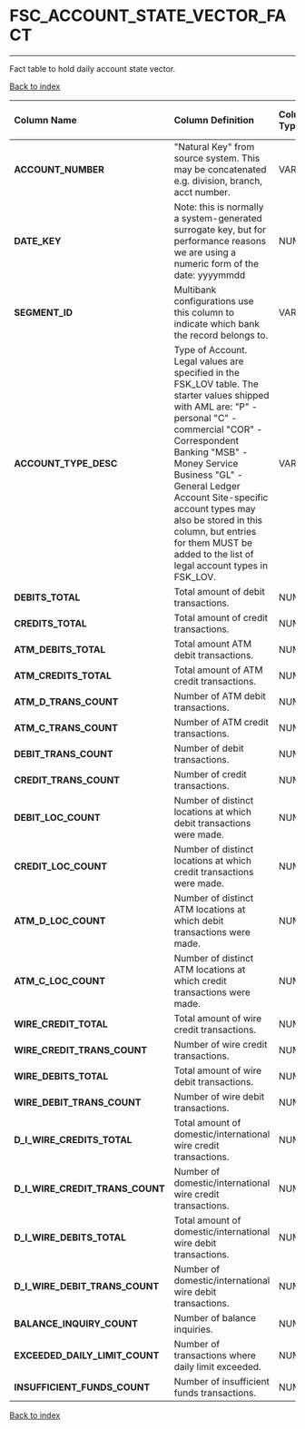 # FSC_ACCOUNT_STATE_VECTOR_FACT

---

Fact table to hold daily account state vector.

[Back to index](./index.md)

| Column Name                     | Column Definition                                                                                                                                                                                                                                                                                                                                                                      | Column Data Type   | Column Null Option   | PK   | FK   |
|:--------------------------------|:---------------------------------------------------------------------------------------------------------------------------------------------------------------------------------------------------------------------------------------------------------------------------------------------------------------------------------------------------------------------------------------|:-------------------|:---------------------|:-----|:-----|
| **ACCOUNT_NUMBER**              | "Natural Key" from source system.  This may be concatenated e.g. division, branch, acct number\.                                                                                                                                                                                                                                                                                       | VARCHAR2(50)       | Not Null             | Yes  | No   |
| **DATE_KEY**                    | Note: this is normally a system-generated surrogate key, but for performance reasons we are using a numeric form of the date: yyyymmdd                                                                                                                                                                                                                                                 | NUMBER(8)          | Not Null             | Yes  | No   |
| **SEGMENT_ID**                  | Multibank configurations use this column to indicate which bank the record belongs to.                                                                                                                                                                                                                                                                                                 | VARCHAR2(128)      | Not Null             | Yes  | No   |
| **ACCOUNT_TYPE_DESC**           | Type of Account. Legal values are specified in the FSK_LOV table. The starter values shipped with AML are: "P" - personal "C" - commercial "COR" - Correspondent Banking "MSB" - Money Service Business "GL" - General Ledger Account Site-specific account types may also be stored in this column, but entries for them MUST be added to the list of legal account types in FSK_LOV. | VARCHAR2(20)       | Not Null             | No   | No   |
| **DEBITS_TOTAL**                | Total amount of debit transactions.                                                                                                                                                                                                                                                                                                                                                    | NUMBER(18,5)       | Null                 | No   | No   |
| **CREDITS_TOTAL**               | Total amount of credit transactions.                                                                                                                                                                                                                                                                                                                                                   | NUMBER(18,5)       | Null                 | No   | No   |
| **ATM_DEBITS_TOTAL**            | Total amount ATM debit transactions.                                                                                                                                                                                                                                                                                                                                                   | NUMBER(18,5)       | Null                 | No   | No   |
| **ATM_CREDITS_TOTAL**           | Total amount of ATM credit transactions.                                                                                                                                                                                                                                                                                                                                               | NUMBER(18,5)       | Null                 | No   | No   |
| **ATM_D_TRANS_COUNT**           | Number of ATM debit transactions.                                                                                                                                                                                                                                                                                                                                                      | NUMBER(10)         | Null                 | No   | No   |
| **ATM_C_TRANS_COUNT**           | Number of ATM credit transactions.                                                                                                                                                                                                                                                                                                                                                     | NUMBER(10)         | Null                 | No   | No   |
| **DEBIT_TRANS_COUNT**           | Number of debit transactions.                                                                                                                                                                                                                                                                                                                                                          | NUMBER(10)         | Null                 | No   | No   |
| **CREDIT_TRANS_COUNT**          | Number of credit transactions.                                                                                                                                                                                                                                                                                                                                                         | NUMBER(10)         | Null                 | No   | No   |
| **DEBIT_LOC_COUNT**             | Number of distinct locations at which debit transactions were made.                                                                                                                                                                                                                                                                                                                    | NUMBER(10)         | Null                 | No   | No   |
| **CREDIT_LOC_COUNT**            | Number of distinct locations at which credit transactions were made.                                                                                                                                                                                                                                                                                                                   | NUMBER(10)         | Null                 | No   | No   |
| **ATM_D_LOC_COUNT**             | Number of distinct ATM locations at which debit transactions were made.                                                                                                                                                                                                                                                                                                                | NUMBER(10)         | Not Null             | No   | No   |
| **ATM_C_LOC_COUNT**             | Number of distinct ATM locations at which credit transactions were made.                                                                                                                                                                                                                                                                                                               | NUMBER(10)         | Null                 | No   | No   |
| **WIRE_CREDIT_TOTAL**           | Total amount of wire credit transactions.                                                                                                                                                                                                                                                                                                                                              | NUMBER(18,5)       | Null                 | No   | No   |
| **WIRE_CREDIT_TRANS_COUNT**     | Number of wire credit transactions.                                                                                                                                                                                                                                                                                                                                                    | NUMBER(10)         | Null                 | No   | No   |
| **WIRE_DEBITS_TOTAL**           | Total amount of wire debit transactions.                                                                                                                                                                                                                                                                                                                                               | NUMBER(18,5)       | Null                 | No   | No   |
| **WIRE_DEBIT_TRANS_COUNT**      | Number of wire debit transactions.                                                                                                                                                                                                                                                                                                                                                     | NUMBER(10)         | Null                 | No   | No   |
| **D_I_WIRE_CREDITS_TOTAL**      | Total amount of domestic/international wire credit transactions.                                                                                                                                                                                                                                                                                                                       | NUMBER(18,5)       | Null                 | No   | No   |
| **D_I_WIRE_CREDIT_TRANS_COUNT** | Number of domestic/international wire credit transactions.                                                                                                                                                                                                                                                                                                                             | NUMBER(10)         | Null                 | No   | No   |
| **D_I_WIRE_DEBITS_TOTAL**       | Total amount of domestic/international wire debit transactions.                                                                                                                                                                                                                                                                                                                        | NUMBER(18,5)       | Null                 | No   | No   |
| **D_I_WIRE_DEBIT_TRANS_COUNT**  | Number of domestic/international wire debit transactions.                                                                                                                                                                                                                                                                                                                              | NUMBER(10)         | Null                 | No   | No   |
| **BALANCE_INQUIRY_COUNT**       | Number of balance inquiries.                                                                                                                                                                                                                                                                                                                                                           | NUMBER(10)         | Null                 | No   | No   |
| **EXCEEDED_DAILY_LIMIT_COUNT**  | Number of transactions where daily limit exceeded.                                                                                                                                                                                                                                                                                                                                     | NUMBER(10)         | Null                 | No   | No   |
| **INSUFFICIENT_FUNDS_COUNT**    | Number of insufficient funds transactions.                                                                                                                                                                                                                                                                                                                                             | NUMBER(10)         | Null                 | No   | No   |

[Back to index](./index.md)